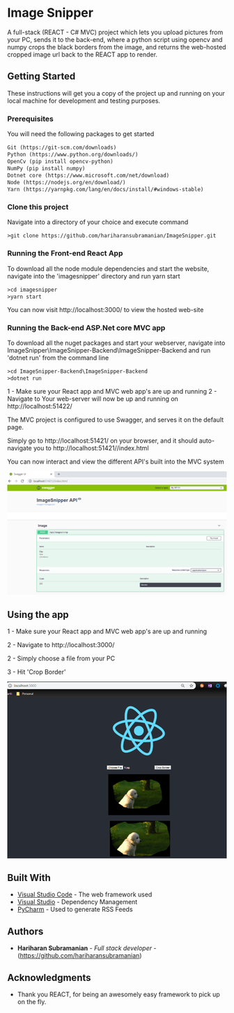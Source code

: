 # Image Snipper

A full-stack (REACT - C# MVC) project which lets you upload pictures from your PC, sends it to the back-end, where a python script using opencv and numpy crops the black borders from the image, and returns the web-hosted cropped image url back to the REACT app to render.

## Getting Started

These instructions will get you a copy of the project up and running on your local machine for development and testing purposes.

### Prerequisites

You will need the following packages to get started

```
Git (https://git-scm.com/downloads)
Python (https://www.python.org/downloads/)
OpenCv (pip install opencv-python)
NumPy (pip install numpy)
Dotnet core (https://www.microsoft.com/net/download)
Node (https://nodejs.org/en/download/)
Yarn (https://yarnpkg.com/lang/en/docs/install/#windows-stable)
```

### Clone this project

Navigate into a directory of your choice and execute command

```
>git clone https://github.com/hariharansubramanian/ImageSnipper.git
```

### Running the Front-end React App

To download all the node module dependencies and start the website, navigate into the 'imagesnipper' directory and run yarn start

```
>cd imagesnipper
>yarn start
```
You can now visit http://localhost:3000/ to view the hosted web-site

### Running the Back-end ASP.Net core MVC app

To download all the nuget packages and start your webserver, navigate into ImageSnipper\ImageSnipper-Backend\ImageSnipper-Backend and run 'dotnet run' from the command line

```
>cd ImageSnipper-Backend\ImageSnipper-Backend
>dotnet run
```
1 - Make sure your React app and MVC web app's are up and running
2 - Navigate to 
Your web-server will now be up and running on http://localhost:51422/ 

The MVC project is configured to use Swagger, and serves it on the default page.

Simply go to http://localhost:51421/ on your browser, and it should auto-navigate you to http://localhost:51421//index.html

You can now interact and view the different API's built into the MVC system

![Alt text](readme-assets/swagger-api-ui.png?raw=true "Swagger-UI")

## Using the app

1 - Make sure your React app and MVC web app's are up and running

2 - Navigate to http://localhost:3000/ 

2 - Simply choose a file from your PC

3 - Hit 'Crop Border'


![Alt text](readme-assets/cropping-in-action.png?raw=true "Front-end")

## Built With

* [Visual Studio Code](https://code.visualstudio.com/) - The web framework used
* [Visual Studio](https://visualstudio.microsoft.com/) - Dependency Management
* [PyCharm](https://www.jetbrains.com/pycharm/) - Used to generate RSS Feeds

## Authors

* **Hariharan Subramanian** - *Full stack developer* - (https://github.com/hariharansubramanian)

## Acknowledgments

* Thank you REACT, for being an awesomely easy framework to pick up on the fly.
